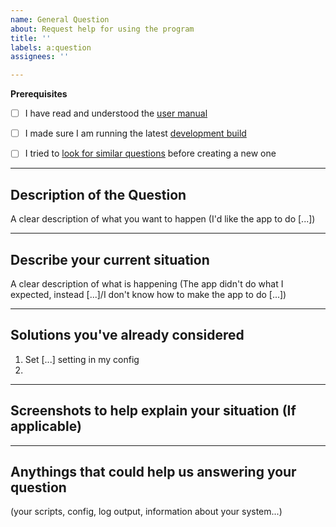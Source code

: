 ```yaml
---
name: General Question
about: Request help for using the program
title: ''
labels: a:question
assignees: ''

---
```


**Prerequisites**
 - [ ] I have read and understood the [user manual](https://github.com/ORelio/Minecraft-Console-Client/tree/master/MinecraftClient/config)
 - [ ] I made sure I am running the latest [development build](https://ci.appveyor.com/project/ORelio/minecraft-console-client/build/artifacts)
 - [ ] I tried to [look for similar questions](https://github.com/ORelio/Minecraft-Console-Client/issues?q=is%3Aissue) before creating a new one



---
## Description of the Question
A clear description of what you want to happen (I'd like the app to do [...])



---
## Describe your current situation
A clear description of what is happening (The app didn't do what I expected, instead [...]/I don't know how to make the app to do [...])



---
## Solutions you've already considered

1. Set [...] setting in my config
2.


---
## Screenshots to help explain your situation (If applicable)



---
## Anythings that could help us answering your question
(your scripts, config, log output, information about your system...)



